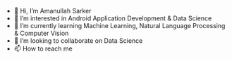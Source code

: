 - 👋 Hi, I’m Amanullah Sarker
- 👀 I’m interested in Android Application Development & Data Science
- 🌱 I’m currently learning Machine Learning, Natural Language Processing & Computer Vision
- 💞️ I’m looking to collaborate on Data Science
- 📫 How to reach me 

<!---
amanullah33/amanullah33 is a ✨ special ✨ repository because its `README.md` (this file) appears on your GitHub profile.
You can click the Preview link to take a look at your changes.
--->
